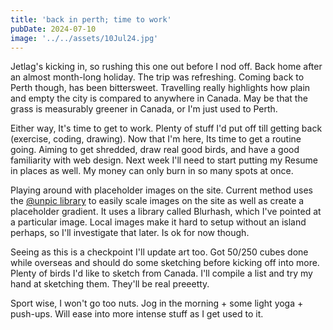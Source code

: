 ```yaml
---
title: 'back in perth; time to work'
pubDate: 2024-07-10
image: '../../assets/10Jul24.jpg'
---
```

Jetlag's kicking in, so rushing this one out before I nod off. Back home after an almost month-long holiday. The trip was refreshing. Coming back to Perth though, has been bittersweet. Travelling really highlights how plain and empty the city is compared to anywhere in Canada. May be that the grass is measurably greener in Canada, or I'm just used to Perth.

Either way, It's time to get to work. Plenty of stuff I'd put off till getting back (exercise, coding, drawing). Now that I'm here, Its time to get a routine going. Aiming to get shredded, draw real good birds, and have a good familiarity with web design. Next week I'll need to start putting my Resume in places as well. My money can only burn in so many spots at once.

Playing around with placeholder images on the site. Current method uses the [@unpic library](https://unpic.pics/img/astro/) to easily scale images on the site as well as create a placeholder gradient. It uses a library called Blurhash, which I've pointed at a particular image. Local images make it hard to setup without an island perhaps, so I'll investigate that later. Is ok for now though.

Seeing as this is a checkpoint I'll update art too. Got 50/250 cubes done while overseas and should do some sketching before kicking off into more. Plenty of birds I'd like to sketch from Canada. I'll compile a list and try my hand at sketching them. They'll be real preeetty.

Sport wise, I won't go too nuts. Jog in the morning + some light yoga + push-ups. Will ease into more intense stuff as I get used to it.